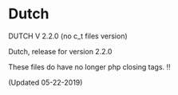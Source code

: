 # Dutch



DUTCH  V 2.2.0 (no c_t files version)



Dutch, release for version 2.2.0

These files do have no longer php closing tags. !!


(Updated 05-22-2019)
